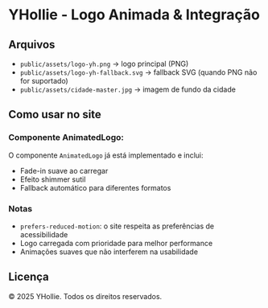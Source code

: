 # YHollie - Logo Animada & Integração

## Arquivos
- `public/assets/logo-yh.png` → logo principal (PNG)
- `public/assets/logo-yh-fallback.svg` → fallback SVG (quando PNG não for suportado)
- `public/assets/cidade-master.jpg` → imagem de fundo da cidade

## Como usar no site

### Componente AnimatedLogo:
O componente `AnimatedLogo` já está implementado e inclui:
- Fade-in suave ao carregar
- Efeito shimmer sutil
- Fallback automático para diferentes formatos

### Notas
- `prefers-reduced-motion`: o site respeita as preferências de acessibilidade
- Logo carregada com prioridade para melhor performance
- Animações suaves que não interferem na usabilidade

## Licença
© 2025 YHollie. Todos os direitos reservados.
